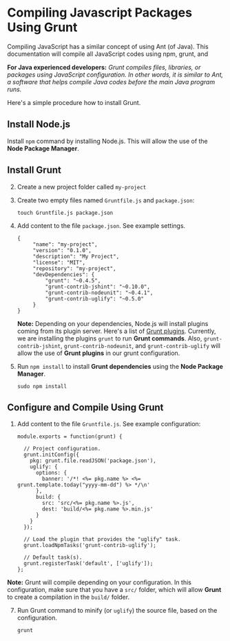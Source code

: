 # Compiling Javascript Packages Using Grunt

Compiling JavaScript has a similar concept of using Ant (of Java). This documentation will compile all JavaScript codes using npm, grunt, and 

**For Java experienced developers:** _Grunt compiles files, libraries, or packages  using JavaScript configuration. In other words, it is similar to Ant, a software that helps compile Java codes before the main Java program runs._

Here's a simple procedure how to install Grunt.

## Install Node.js
Install `npm` command by installing Node.js. This will allow the use of the **Node Package Manager**.


## Install Grunt

2. Create a new project folder called `my-project`
3. Create two empty files named `Gruntfile.js` and `package.json`:

	```
	touch Gruntfile.js package.json
	```
	
4. Add content to the file `package.json`. See example settings.
		
   ```
   {
        "name": "my-project",
        "version": "0.1.0",
        "description": "My Project",
        "license": "MIT",
        "repository": "my-project",
        "devDependencies": {
            "grunt": "~0.4.5",
            "grunt-contrib-jshint": "~0.10.0",
            "grunt-contrib-nodeunit": "~0.4.1",
            "grunt-contrib-uglify": "~0.5.0"
        }
   }
   ```
	**Note:** Depending on your dependencies, Node.js will install plugins coming from its plugin server. Here's a list of [Grunt plugins](http://gruntjs.com/plugins). Currently, we are installing the plugins `grunt` to run **Grunt commands**. Also, `grunt-contrib-jshint`, `grunt-contrib-nodeunit`, and `grunt-contrib-uglify` will allow the use of **Grunt plugins** in our grunt configuration.

5. Run `npm install` to install **Grunt dependencies** using the **Node Package Manager**.

	```
	sudo npm install
	```

## Configure and Compile Using Grunt

1. Add content to the file `Gruntfile.js`. See example configuration:

	```
	module.exports = function(grunt) {
	
	  // Project configuration.
	  grunt.initConfig({
	    pkg: grunt.file.readJSON('package.json'),
	    uglify: {
	      options: {
	        banner: '/*! <%= pkg.name %> <%= grunt.template.today("yyyy-mm-dd") %> */\n'
	      },
	      build: {
	        src: 'src/<%= pkg.name %>.js',
	        dest: 'build/<%= pkg.name %>.min.js'
	      }
	    }
	  });
	
	  // Load the plugin that provides the "uglify" task.
	  grunt.loadNpmTasks('grunt-contrib-uglify');
	
	  // Default task(s).
	  grunt.registerTask('default', ['uglify']);
	};
	```
**Note:** Grunt will compile depending on your configuration. In this configuration, make sure that you have a `src/` folder, which will allow **Grunt** to create a compilation in the `build/` folder.

7. Run Grunt command to minify (or `uglify`) the source file, based on the configuration.

	```
	grunt
	```